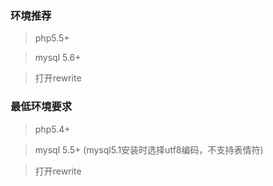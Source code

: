  
### 环境推荐
> php5.5+

> mysql 5.6+

> 打开rewrite


### 最低环境要求
> php5.4+

> mysql 5.5+ (mysql5.1安装时选择utf8编码，不支持表情符)

> 打开rewrite

 
